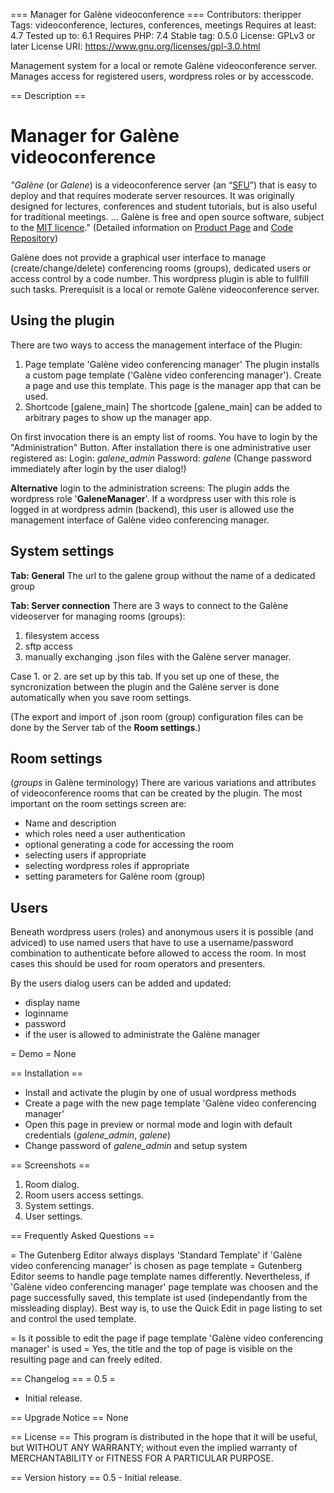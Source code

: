=== Manager for Galène videoconference ===
Contributors: theripper
Tags: videoconference, lectures, conferences, meetings
Requires at least: 4.7
Tested up to: 6.1
Requires PHP: 7.4
Stable tag: 0.5.0
License: GPLv3 or later
License URI: https://www.gnu.org/licenses/gpl-3.0.html

Management system for a local or remote Galène videoconference server. Manages access for registered users, wordpress roles or by accesscode.

== Description ==

# Manager for Galène videoconference

*"Galène* (or <em>Galene</em>) is a videoconference server (an “[SFU](https://webrtcglossary.com/sfu/)”) that is easy to deploy and that requires moderate server resources. It was originally designed for lectures, conferences and student tutorials, but is also useful for traditional meetings. ... Galène is free and open source software, subject to the [MIT licence](https://github.com/jech/galene/blob/master/LICENCE)." (Detailed information on [Product Page](https://galene.org/) and [Code Repository](https://github.com/jech/galene))

Galène does not provide a graphical user interface to manage (create/change/delete) conferencing rooms (groups), dedicated users or access control by a code number. This wordpress plugin is able to fullfill such tasks.
Prerequisit is a local or remote Galène videoconference server.

## Using the plugin

There are two ways to access the management interface of the Plugin:

1. Page template 'Galène video conferencing manager'
    The plugin installs a custom page template ('Galène video conferencing manager'). Create a page and use this template. This page is the manager app that can be used.
2. Shortcode [galene\_main]
    The shortcode [galene\_main] can be added to arbitrary pages to show up the manager app.

On first invocation there is an empty list of rooms. You have to login by the "Administration" Button. After installation there is one administrative user registered as:
Login: *galene\_admin*
Password: *galene*
(Change password immediately after login by the user dialog!)

**Alternative** login to the administration screens:
The plugin adds the wordpress role '<strong>GaleneManager</strong>'. If a wordpress user with this role is logged in at wordpress admin (backend), this user is allowed use the management interface of Galène video conferencing manager.

## System settings

**Tab: General**
The url to the galene group without the name of a dedicated group

**Tab: Server connection**
There are 3 ways to connect to the Galène videoserver for managing rooms (groups):

1. filesystem access
2. sftp access
3. manually exchanging .json files with the Galène server manager.

Case 1. or 2. are set up by this tab. If you set up one of these, the syncronization between the plugin and the Galène server is done automatically when you save room settings.

(The export and import of .json room (group) configuration files can be done by the Server tab of the <strong>Room settings</strong>.)

## Room settings

(<em>groups</em> in Galène terminology)
There are various variations and attributes of videoconference rooms that can be created by the plugin. The most important on the room settings screen are:

* Name and description
* which roles need a user authentication
* optional generating a code for accessing the room
* selecting users if appropriate
* selecting wordpress roles if appropriate
* setting parameters for Galène room (group)

## Users

Beneath wordpress users (roles) and anonymous users it is possible (and adviced) to use named users that have to use a username/password combination to authenticate before allowed to access the room. In most cases this should be used for room operators and presenters.

By the users dialog users can be added and updated:

* display name
* loginname
* password
* if the user is allowed to administrate the Galène manager

= Demo =
None

== Installation ==

* Install and activate the plugin by one of usual wordpress methods
* Create a page with the new page template 'Galène video conferencing manager'
* Open this page in preview or normal mode and login with default credentials (<em>galene\_admin</em>, <em>galene</em>)
* Change password of *galene\_admin* and setup system

== Screenshots ==

1. Room dialog.
2. Room users access settings.
3. System settings.
4. User settings.

== Frequently Asked Questions ==

= The Gutenberg Editor always displays 'Standard Template' if 'Galène video conferencing manager' is chosen as page template =
Gutenberg Editor seems to handle page template names differently. Nevertheless, if 'Galène video conferencing manager' page template was choosen and the page successfully saved, this template ist used (independantly from the missleading display).
Best way is, to use the Quick Edit in page listing to set and control the used template.

= Is it possible to edit the page if page template 'Galène video conferencing manager' is used =
Yes, the title and the top of page is visible on the resulting page and can freely edited.

== Changelog ==
= 0.5 =

* Initial release.

== Upgrade Notice ==
None

== License ==
This program is distributed in the hope that it will be useful, but WITHOUT ANY WARRANTY; without even the implied warranty of MERCHANTABILITY or FITNESS FOR A PARTICULAR PURPOSE.

== Version history ==
0.5 - Initial release.
